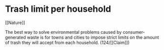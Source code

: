 # Trash limit per household

[[Nature]]

The best way to solve environmental problems caused by consumer-generated waste is for towns and cities to impose strict limits on the amount of trash they will accept from each household.
(124/[[Claim]])
